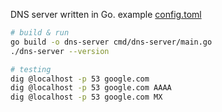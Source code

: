 DNS server written in Go.
example [config.toml](config.example.toml)

```bash
# build & run
go build -o dns-server cmd/dns-server/main.go
./dns-server --version
```

```bash
# testing
dig @localhost -p 53 google.com
dig @localhost -p 53 google.com AAAA
dig @localhost -p 53 google.com MX
```

